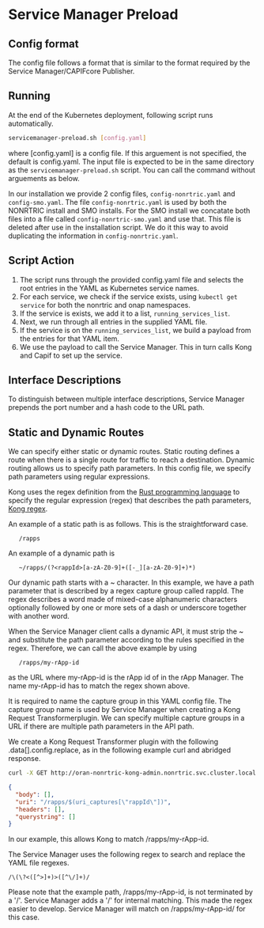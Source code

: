 <!---

Copyright (C) 2024 OpenInfra Foundation Europe. All rights reserved.

Licensed under the Creative Commons License, Attribution 4.0 Intl.
(the"Documentation License"); you may not use this documentation
except incompliance with the Documentation License. You may obtain
a copy of the Documentation License at

    https://creativecommons.org/licenses/by/4.0/

Unless required by applicable law or agreed to in writing,
documentation distributed under the Documentation License is
distributed on an "AS IS"BASIS, WITHOUT WARRANTIES OR CONDITIONS
OF ANY KIND, either express or implied. See the Documentation
License for the specific language governing permissions and
limitations under the Documentation License.

-->

# Service Manager Preload

## Config format
The config file follows a format that is similar to the format required by the Service Manager/CAPIFcore Publisher.

## Running

At the end of the Kubernetes deployment, following script runs automatically.

```sh
servicemanager-preload.sh [config.yaml]
```
where [config.yaml] is a config file. If this arguement is not specified, the default is config.yaml. The input file is expected to be in the same directory as the `servicemanager-preload.sh` script. You can call the command without arguements as below.

In our installation we provide 2 config files, `config-nonrtric.yaml` and `config-smo.yaml`. The file `config-nonrtric.yaml` is used by both the NONRTRIC install and SMO installs. For the SMO install we concatate both files into a file called `config-nonrtric-smo.yaml` and use that. This file is deleted after use in the installation script. We do it this way to avoid duplicating the information in `config-nonrtric.yaml`.

## Script Action

1. The script runs through the provided config.yaml file and selects the root entries in the YAML as Kubernetes service names.
1. For each service, we check if the service exists, using `kubectl get service` for both the nonrtric and onap namespaces.
1. If the service is exists, we add it to a list, `running_services_list`.
1. Next, we run through all entries in the supplied YAML file.
1. If the service is on the `running_services_list`, we build a payload from the entries for that YAML item.
1. We use the payload to call the Service Manager. This in turn calls Kong and Capif to set up the service.

## Interface Descriptions

To distinguish between multiple interface descriptions, Service Manager prepends the port number and a hash code to the URL path.

## Static and Dynamic Routes

We can specify either static or dynamic routes. Static routing defines a route when there is a single route for traffic to reach a destination. Dynamic routing allows us to specify path parameters. In this config file, we specify path parameters using regular expressions.

Kong uses the regex definition from the [Rust programming language](https://docs.rs/regex/latest/regex/) to specify the regular expression (regex) that describes the path parameters, [Kong regex](https://docs.konghq.com/gateway/latest/key-concepts/routes/#regular-expressions).

An example of a static path is as follows. This is the straightforward case.

```http
   /rapps
```

An example of a dynamic path is

```http
   ~/rapps/(?<rappId>[a-zA-Z0-9]+([-_][a-zA-Z0-9]+)*)
```

Our dynamic path starts with a ~ character. In this example, we have a path parameter that is described by a regex capture group called rappId. The regex describes a word made of mixed-case alphanumeric characters optionally followed by one or more sets of a dash or underscore together with another word.

When the Service Manager client calls a dynamic API, it must strip the ~ and substitute the path parameter according to the rules specified in the regex. Therefore, we can call the above example by using

```http
   /rapps/my-rApp-id
```

as the URL where my-rApp-id is the rApp id of in the rApp Manager. The name my-rApp-id has to match the regex shown above.

It is required to name the capture group in this YAML config file. The capture group name is used by Service Manager when creating a Kong Request Transformerplugin. We can specify multiple capture groups in a URL if there are multiple path parameters in the API path.

We create a Kong Request Transformer plugin with the following .data[].config.replace, as in the following example curl and abridged response.

```sh
curl -X GET http://oran-nonrtric-kong-admin.nonrtric.svc.cluster.local:8001/plugins
```

```json
{
  "body": [],
  "uri": "/rapps/$(uri_captures[\"rappId\"])",
  "headers": [],
  "querystring": []
}
```

In our example, this allows Kong to match /rapps/my-rApp-id. 

The Service Manager uses the following regex to search and replace the YAML file regexes.

```regex
/\(\?<([^>]+)>([^\/]+)/
```

Please note that the example path, /rapps/my-rApp-id, is not terminated by a '/'. Service Manager adds a '/' for internal matching. This made the regex easier to develop. Service Manager will match on /rapps/my-rApp-id/ for this case.
